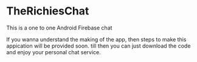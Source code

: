 # TheRichiesChat
This is a one to one Android Firebase chat

If you wanna understand the making of the app, then
steps to make this appication will be provided soon.
till then you can just download the code and enjoy your personal chat service.
